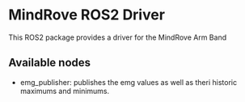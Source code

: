 # MindRove ROS2 Driver

This ROS2 package provides a driver for the MindRove Arm Band

## Available nodes

- emg_publisher: publishes the emg values as well as theri historic maximums and minimums.
